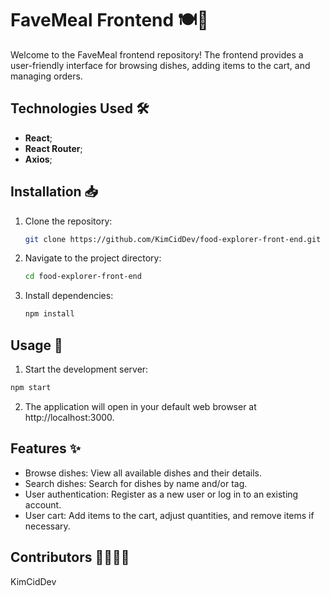 # FaveMeal Frontend 🍽️🚀

Welcome to the FaveMeal frontend repository! The frontend provides a user-friendly interface for browsing dishes, adding items to the cart, and managing orders.

## Technologies Used 🛠️

- **React**;
- **React Router**;
- **Axios**;

## Installation 📥

1. Clone the repository:

   ```bash
   git clone https://github.com/KimCidDev/food-explorer-front-end.git
   ```

2. Navigate to the project directory:

   ```bash
   cd food-explorer-front-end
   ```

3. Install dependencies:

   ```bash
   npm install
   ```

## Usage 🚀

1. Start the development server:

```bash
npm start
```

2. The application will open in your default web browser at http://localhost:3000.

## Features ✨

- Browse dishes: View all available dishes and their details.
- Search dishes: Search for dishes by name and/or tag.
- User authentication: Register as a new user or log in to an existing account.
- User cart: Add items to the cart, adjust quantities, and remove items if necessary.

## Contributors 👩‍💻👨‍💻

KimCidDev

